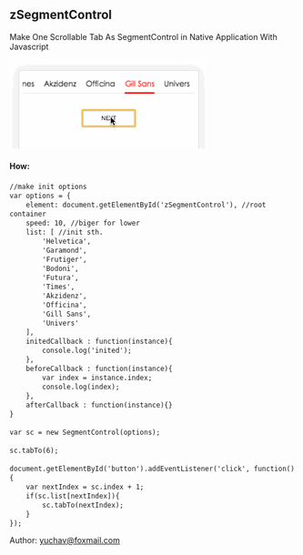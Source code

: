 ##  zSegmentControl

Make One Scrollable Tab As SegmentControl in Native Application With Javascript


<img src="./gif.gif" />

#### How:

    //make init options
    var options = {
        element: document.getElementById('zSegmentControl'), //root container
        speed: 10, //biger for lower
        list: [ //init sth.
            'Helvetica',
            'Garamond',
            'Frutiger',
            'Bodoni',
            'Futura',
            'Times',
            'Akzidenz',
            'Officina',
            'Gill Sans',
            'Univers'
        ],
        initedCallback : function(instance){
            console.log('inited');
        },
        beforeCallback : function(instance){
            var index = instance.index;
            console.log(index);
        },
        afterCallback : function(instance){}
    }

    var sc = new SegmentControl(options);

    sc.tabTo(6);

    document.getElementById('button').addEventListener('click', function() {
        var nextIndex = sc.index + 1;
        if(sc.list[nextIndex]){
            sc.tabTo(nextIndex);
        }
    });

Author: yuchav@foxmail.com

